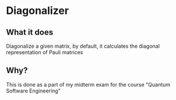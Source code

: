 # Diagonalizer

## What it does
Diagonalize a given matrix, by default, it calculates the diagonal representation
 of Pauli matrices

## Why?
This is done as a part of my midterm exam for the course "Quantum Software Engineering"
